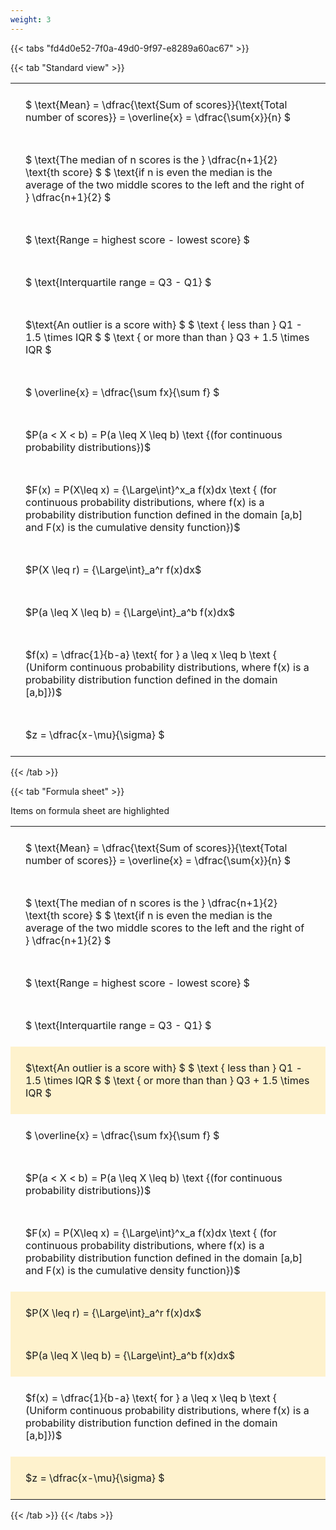 ```yaml
---
weight: 3
---
```


{{< tabs "fd4d0e52-7f0a-49d0-9f97-e8289a60ac67" >}}

{{< tab "Standard view" >}}

<style type="text/css">
#T_f2ecb th.col_heading {
  text-align: left;
  font-size: 1em;
}
#T_f2ecb td {
  text-align: left;
  font-size: 1em;
  padding: 1.5em;
}
</style>
<table id="T_f2ecb">
  <thead>
  </thead>
  <tbody>
    <tr>
      <td id="T_f2ecb_row0_col0" class="data row0 col0" >$ \text{Mean} = \dfrac{\text{Sum of scores}}{\text{Total number of scores}} = \overline{x} = \dfrac{\sum{x}}{n} $</td>
    </tr>
    <tr>
      <td id="T_f2ecb_row1_col0" class="data row1 col0" >$ \text{The median of n scores is the } \dfrac{n+1}{2} \text{th score} $
$ \text{if n is even the median is the average of the two middle scores to the left and the right of }  \dfrac{n+1}{2} $</td>
    </tr>
    <tr>
      <td id="T_f2ecb_row2_col0" class="data row2 col0" >$ \text{Range = highest score - lowest score} $</td>
    </tr>
    <tr>
      <td id="T_f2ecb_row3_col0" class="data row3 col0" >$ \text{Interquartile range = Q3 - Q1} $</td>
    </tr>
    <tr>
      <td id="T_f2ecb_row4_col0" class="data row4 col0" >$\text{An outlier is a score with} $
$ \text {   less than } Q1 - 1.5  \times IQR $
$ \text {   or more than than } Q3 + 1.5  \times IQR $</td>
    </tr>
    <tr>
      <td id="T_f2ecb_row5_col0" class="data row5 col0" >$ \overline{x} = \dfrac{\sum fx}{\sum f} $</td>
    </tr>
    <tr>
      <td id="T_f2ecb_row6_col0" class="data row6 col0" >$P(a < X < b) = P(a \leq X \leq b) \text {(for continuous probability distributions})$</td>
    </tr>
    <tr>
      <td id="T_f2ecb_row7_col0" class="data row7 col0" >$F(x) = P(X\leq x) = {\Large\int}^x_a f(x)dx \text { (for continuous probability distributions, where f(x) is a probability distribution function defined in the domain [a,b] and F(x) is the cumulative density function})$</td>
    </tr>
    <tr>
      <td id="T_f2ecb_row8_col0" class="data row8 col0" >$P(X \leq r) =  {\Large\int}_a^r f(x)dx$</td>
    </tr>
    <tr>
      <td id="T_f2ecb_row9_col0" class="data row9 col0" >$P(a \leq X \leq b) =  {\Large\int}_a^b f(x)dx$</td>
    </tr>
    <tr>
      <td id="T_f2ecb_row10_col0" class="data row10 col0" >$f(x) = \dfrac{1}{b-a} \text{ for } a \leq x \leq b \text { (Uniform continuous probability distributions, where f(x) is a probability distribution function defined in the domain [a,b]})$</td>
    </tr>
    <tr>
      <td id="T_f2ecb_row11_col0" class="data row11 col0" >$z = \dfrac{x-\mu}{\sigma} $</td>
    </tr>
  </tbody>
</table>
{{< /tab >}}

{{< tab "Formula sheet" >}}

Items on formula sheet are highlighted 
<br>
<style type="text/css">
#T_f55ea th.col_heading {
  text-align: left;
  font-size: 1em;
}
#T_f55ea td {
  text-align: left;
  font-size: 1em;
  padding: 1.5em;
}
#T_f55ea_row0_col0, #T_f55ea_row1_col0, #T_f55ea_row2_col0, #T_f55ea_row3_col0, #T_f55ea_row5_col0, #T_f55ea_row6_col0, #T_f55ea_row7_col0, #T_f55ea_row10_col0 {
  background-color: rgba(0,0,0,0);
}
#T_f55ea_row4_col0, #T_f55ea_row8_col0, #T_f55ea_row9_col0, #T_f55ea_row11_col0 {
  background-color: rgba(255,194,10, 0.2);
}
</style>
<table id="T_f55ea">
  <thead>
  </thead>
  <tbody>
    <tr>
      <td id="T_f55ea_row0_col0" class="data row0 col0" >$ \text{Mean} = \dfrac{\text{Sum of scores}}{\text{Total number of scores}} = \overline{x} = \dfrac{\sum{x}}{n} $</td>
    </tr>
    <tr>
      <td id="T_f55ea_row1_col0" class="data row1 col0" >$ \text{The median of n scores is the } \dfrac{n+1}{2} \text{th score} $
$ \text{if n is even the median is the average of the two middle scores to the left and the right of }  \dfrac{n+1}{2} $</td>
    </tr>
    <tr>
      <td id="T_f55ea_row2_col0" class="data row2 col0" >$ \text{Range = highest score - lowest score} $</td>
    </tr>
    <tr>
      <td id="T_f55ea_row3_col0" class="data row3 col0" >$ \text{Interquartile range = Q3 - Q1} $</td>
    </tr>
    <tr>
      <td id="T_f55ea_row4_col0" class="data row4 col0" >$\text{An outlier is a score with} $
$ \text {   less than } Q1 - 1.5  \times IQR $
$ \text {   or more than than } Q3 + 1.5  \times IQR $</td>
    </tr>
    <tr>
      <td id="T_f55ea_row5_col0" class="data row5 col0" >$ \overline{x} = \dfrac{\sum fx}{\sum f} $</td>
    </tr>
    <tr>
      <td id="T_f55ea_row6_col0" class="data row6 col0" >$P(a < X < b) = P(a \leq X \leq b) \text {(for continuous probability distributions})$</td>
    </tr>
    <tr>
      <td id="T_f55ea_row7_col0" class="data row7 col0" >$F(x) = P(X\leq x) = {\Large\int}^x_a f(x)dx \text { (for continuous probability distributions, where f(x) is a probability distribution function defined in the domain [a,b] and F(x) is the cumulative density function})$</td>
    </tr>
    <tr>
      <td id="T_f55ea_row8_col0" class="data row8 col0" >$P(X \leq r) =  {\Large\int}_a^r f(x)dx$</td>
    </tr>
    <tr>
      <td id="T_f55ea_row9_col0" class="data row9 col0" >$P(a \leq X \leq b) =  {\Large\int}_a^b f(x)dx$</td>
    </tr>
    <tr>
      <td id="T_f55ea_row10_col0" class="data row10 col0" >$f(x) = \dfrac{1}{b-a} \text{ for } a \leq x \leq b \text { (Uniform continuous probability distributions, where f(x) is a probability distribution function defined in the domain [a,b]})$</td>
    </tr>
    <tr>
      <td id="T_f55ea_row11_col0" class="data row11 col0" >$z = \dfrac{x-\mu}{\sigma} $</td>
    </tr>
  </tbody>
</table>
{{< /tab >}}
{{< /tabs >}}